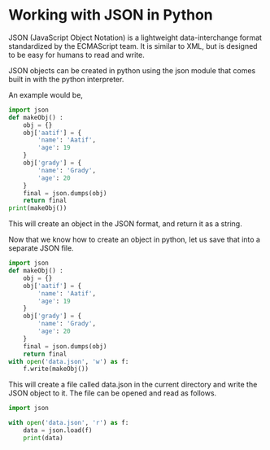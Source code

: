 # Working with JSON in Python

JSON (JavaScript Object Notation) is a lightweight data-interchange format standardized by the ECMAScript team. It is similar to XML, but is designed to be easy for humans to read and write.

JSON objects can be created in python using the json module that comes built in with the python interpreter.

An example would be,

```python
import json
def makeObj() :
    obj = {}
    obj['aatif'] = {
        'name': 'Aatif',
        'age': 19
    }
    obj['grady'] = {
        'name': 'Grady',
        'age': 20
    }
    final = json.dumps(obj)
    return final
print(makeObj())
```

This will create an object in the JSON format, and return it as a string.

Now that we know how to create an object in python, let us save that into a separate JSON file.

```python
import json
def makeObj() :
    obj = {}
    obj['aatif'] = {
        'name': 'Aatif',
        'age': 19
    }
    obj['grady'] = {
        'name': 'Grady',
        'age': 20
    }
    final = json.dumps(obj)
    return final
with open('data.json', 'w') as f:
    f.write(makeObj())
```

This will create a file called data.json in the current directory and write the JSON object to it. The file can be opened and read as follows.

```python
import json

with open('data.json', 'r') as f:
    data = json.load(f)
    print(data)
```
